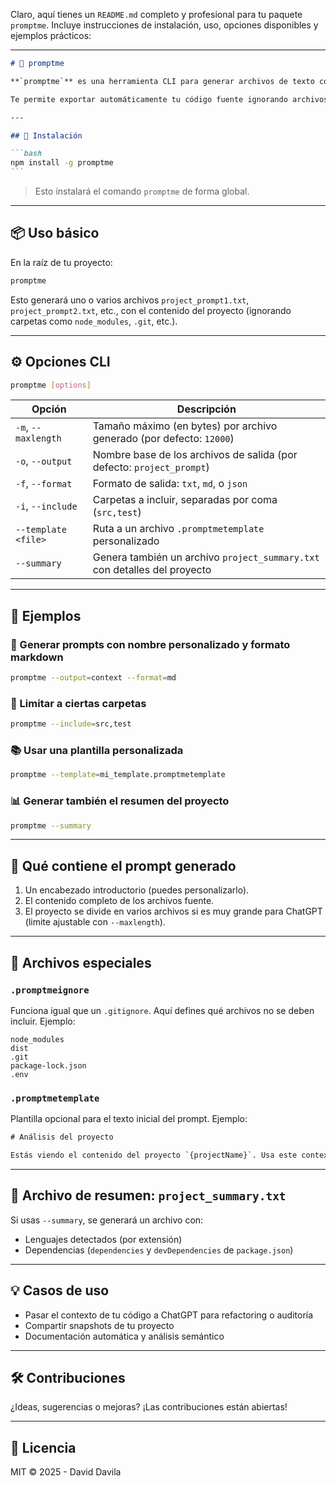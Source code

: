 Claro, aquí tienes un `README.md` completo y profesional para tu paquete `promptme`. Incluye instrucciones de instalación, uso, opciones disponibles y ejemplos prácticos:

---

````markdown
# 🧠 promptme

**`promptme`** es una herramienta CLI para generar archivos de texto con el contenido estructurado de tu proyecto, pensado especialmente para usarse como contexto en modelos de IA como ChatGPT o GPT-4.

Te permite exportar automáticamente tu código fuente ignorando archivos innecesarios, dividirlo en archivos por tamaño, generar un resumen del proyecto, y más.

---

## 🚀 Instalación

```bash
npm install -g promptme
```
````

> Esto instalará el comando `promptme` de forma global.

---

## 📦 Uso básico

En la raíz de tu proyecto:

```bash
promptme
```

Esto generará uno o varios archivos `project_prompt1.txt`, `project_prompt2.txt`, etc., con el contenido del proyecto (ignorando carpetas como `node_modules`, `.git`, etc.).

---

## ⚙️ Opciones CLI

```bash
promptme [options]
```

| Opción              | Descripción                                                               |
| ------------------- | ------------------------------------------------------------------------- |
| `-m`, `--maxlength` | Tamaño máximo (en bytes) por archivo generado (por defecto: `12000`)      |
| `-o`, `--output`    | Nombre base de los archivos de salida (por defecto: `project_prompt`)     |
| `-f`, `--format`    | Formato de salida: `txt`, `md`, o `json`                                  |
| `-i`, `--include`   | Carpetas a incluir, separadas por coma (`src,test`)                       |
| `--template <file>` | Ruta a un archivo `.promptmetemplate` personalizado                       |
| `--summary`         | Genera también un archivo `project_summary.txt` con detalles del proyecto |

---

## 📝 Ejemplos

### 📂 Generar prompts con nombre personalizado y formato markdown

```bash
promptme --output=context --format=md
```

### 🧱 Limitar a ciertas carpetas

```bash
promptme --include=src,test
```

### 📚 Usar una plantilla personalizada

```bash
promptme --template=mi_template.promptmetemplate
```

### 📊 Generar también el resumen del proyecto

```bash
promptme --summary
```

---

## 🧠 Qué contiene el prompt generado

1. Un encabezado introductorio (puedes personalizarlo).
2. El contenido completo de los archivos fuente.
3. El proyecto se divide en varios archivos si es muy grande para ChatGPT (limite ajustable con `--maxlength`).

---

## 📄 Archivos especiales

### `.promptmeignore`

Funciona igual que un `.gitignore`. Aquí defines qué archivos no se deben incluir. Ejemplo:

```
node_modules
dist
.git
package-lock.json
.env
```

### `.promptmetemplate`

Plantilla opcional para el texto inicial del prompt. Ejemplo:

```txt
# Análisis del proyecto

Estás viendo el contenido del proyecto `{projectName}`. Usa este contexto para responder futuras preguntas técnicas.
```

---

## 📑 Archivo de resumen: `project_summary.txt`

Si usas `--summary`, se generará un archivo con:

- Lenguajes detectados (por extensión)
- Dependencias (`dependencies` y `devDependencies` de `package.json`)

---

## 💡 Casos de uso

- Pasar el contexto de tu código a ChatGPT para refactoring o auditoría
- Compartir snapshots de tu proyecto
- Documentación automática y análisis semántico

---

## 🛠️ Contribuciones

¿Ideas, sugerencias o mejoras? ¡Las contribuciones están abiertas!

---

## 📄 Licencia

MIT © 2025 - David Davila

